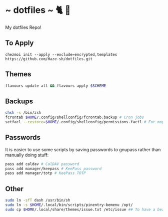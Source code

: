 # ~ dotfiles ~ 🐈 🍻

My dotfiles Repo!


## To Apply

```
chezmoi init --apply --exclude=encrypted,templates https://github.com/Haze-sh/dotfiles.git
```

## Themes

```bash
flavours update all && flavours apply $SCHEME
```

## Backups

```bash
chsh -s /bin/zsh
fcrontab $HOME/.config/shellconfig/fcrontab.backup # Cron jobs
setfacl --restore=$HOME/.config/shellconfig/permissions.factl # For mopidy to work on local files
```

## Passwords

It is easier to use some scripts by saving passwords to gnupass rather than manually doing stuff:

```bash
pass add caldav # CalDAV password
pass add manager/keepass # KeePass password
pass add manager/totp # KeePass TOTP
```

## Other

```bash
sudo ln -sfT dash /usr/bin/sh
sudo ln -s $HOME/.local/bin/scripts/pinentry-bemenu /opt/
sudo cp $HOME/.local/share/themes/issue.txt /etc/issue ## To have a beautiful issue
```
